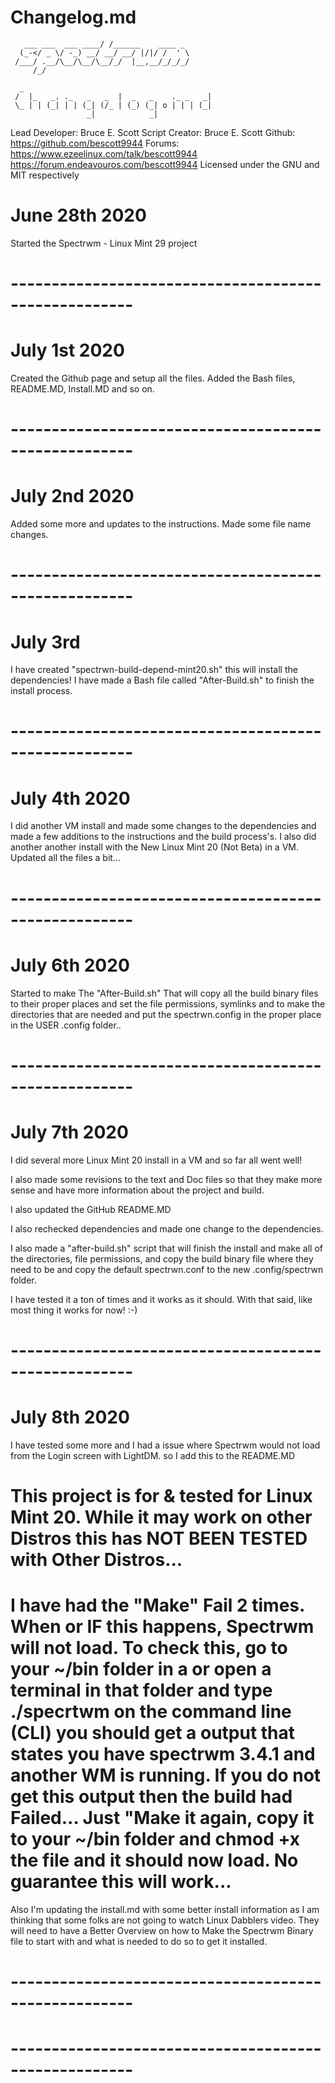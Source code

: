 # Changelog.md
       ___ ___  ___ ____/ /______    ____ _  
      (_-</ _ \/ -_) __/ __/ __/ |/|/ /  ' \ 
     /___/ .__/\__/\__/\__/_/  |__,__/_/_/_/ 
         /_/                                 

      _                                           
     /  |_   _. ._   _   _  |  _   _    ._ _   _| 
     \_ | | (_| | | (_| (/_ | (_) (_| o | | | (_| 
                     _|            _|             


 Lead Developer: Bruce E. Scott
 Script Creator: Bruce E. Scott
 Github: https://github.com/bescott9944
 Forums: https://www.ezeelinux.com/talk/bescott9944
         https://forum.endeavouros.com/bescott9944
 Licensed under the GNU and MIT respectively

# June 28th 2020
Started the Spectrwm - Linux Mint 29 project
# -----------------------------------------------------

# July 1st 2020
Created the Github page and setup all the files.
Added the Bash files, README.MD, Install.MD and so on.
# -----------------------------------------------------

# July 2nd 2020
Added some more and updates to the instructions.
Made some file name changes.
# -----------------------------------------------------

# July 3rd
I have created "spectrwn-build-depend-mint20.sh" this will install the
dependencies! I have made a Bash file called "After-Build.sh" to finish the
install process.
# -----------------------------------------------------

# July 4th 2020
I did another VM install and made some changes to the dependencies
and made a few additions to the instructions and the build process's.
I also did another another install with the New Linux Mint 20 (Not Beta)
in a VM.
Updated all the files a bit...
# -----------------------------------------------------

# July 6th 2020
Started to make The "After-Build.sh" That will copy all the build binary files
to their proper places and set the file permissions, symlinks and to make
the directories that are needed and put the spectrwn.config in the proper
place in the USER .config folder..
# -----------------------------------------------------

# July 7th 2020
I did several more Linux Mint 20 install in a VM and so far all went well!

I also made some revisions to the text and Doc files so that they make
more sense and have more information about the project and build.

I also updated the GitHub README.MD

I also rechecked dependencies and made one change to the dependencies.

I also made a "after-build.sh" script that will finish the install and make
all of the directories, file permissions, and copy the build binary file
where they need to be and copy the default spectrwn.conf to the new
.config/spectrwn folder.

I have tested it a ton of times and it works as it should.
With that said, like most thing it works for now! :-)
# -----------------------------------------------------

# July 8th 2020
I have tested some more and I had a issue where Spectrwm would not load from
the Login screen with LightDM. so I add this to the README.MD

# This project is for & tested for Linux Mint 20. While it may work on other Distros this has NOT BEEN TESTED with Other Distros...

# I have had the "Make" Fail 2 times. When or IF this happens, Spectrwm will not load. To check this, go to your ~/bin folder in a or open a terminal in that folder and type ./specrtwm on the command line (CLI) you should get a output that states you have spectrwm 3.4.1 and another WM is running. If you do not get this output then the build had Failed... Just "Make it again, copy it to your ~/bin folder and chmod +x the file and it should now load. No guarantee this will work...

Also I'm updating the install.md with some better install information as I am
thinking that some folks are not going to watch Linux Dabblers video. They will
need to have a Better Overview on how to Make the Spectrwm Binary file
to start with and what is needed to do so to get it installed.
# -----------------------------------------------------

# -----------------------------------------------------


